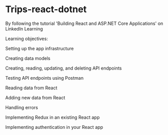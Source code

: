 # Trips-react-dotnet
By following the tutorial 'Building React and ASP.NET Core Applications' on LinkedIn Learning

Learning objectives:

Setting up the app infrastructure

Creating data models

Creating, reading, updating, and deleting API endpoints

Testing API endpoints using Postman

Reading data from React

Adding new data from React

Handling errors

Implementing Redux in an existing React app

Implementing authentication in your React app

